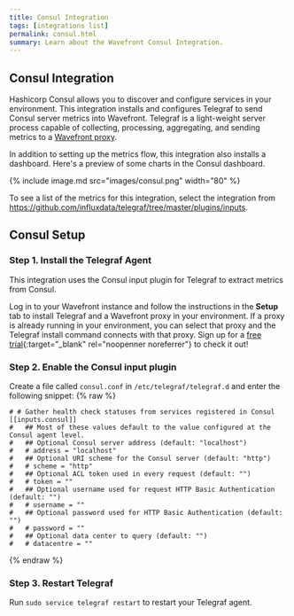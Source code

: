```yaml
---
title: Consul Integration
tags: [integrations list]
permalink: consul.html
summary: Learn about the Wavefront Consul Integration.
---
```

## Consul Integration

Hashicorp Consul allows you to discover and configure services in your environment.
This integration installs and configures Telegraf to send Consul server metrics into Wavefront. Telegraf is a light-weight server process capable of collecting, processing, aggregating, and sending metrics to a [Wavefront proxy](https://docs.wavefront.com/proxies.html).

In addition to setting up the metrics flow, this integration also installs a dashboard. Here's a preview of some charts in the Consul dashboard.

{% include image.md src="images/consul.png" width="80" %}


To see a list of the metrics for this integration, select the integration from <https://github.com/influxdata/telegraf/tree/master/plugins/inputs>.
## Consul Setup



### Step 1. Install the Telegraf Agent

This integration uses the Consul input plugin for Telegraf to extract metrics from Consul.

Log in to your Wavefront instance and follow the instructions in the **Setup** tab to install Telegraf and a Wavefront proxy in your environment. If a proxy is already running in your environment, you can select that proxy and the Telegraf install command connects with that proxy. Sign up for a [free trial](https://tanzu.vmware.com/observability?utm_source=docs.vmware.com&utm_medium=referral&utm_campaign=docs-front-page){:target="_blank" rel="noopenner noreferrer"} to check it out!

### Step 2. Enable the Consul input plugin

Create a file called `consul.conf` in `/etc/telegraf/telegraf.d` and enter the following snippet:
{% raw %}
   ```
   # # Gather health check statuses from services registered in Consul
   [[inputs.consul]]
   #   ## Most of these values default to the value configured at the Consul agent level.
   #   ## Optional Consul server address (default: "localhost")
   #   # address = "localhost"
   #   ## Optional URI scheme for the Consul server (default: "http")
   #   # scheme = "http"
   #   ## Optional ACL token used in every request (default: "")
   #   # token = ""
   #   ## Optional username used for request HTTP Basic Authentication (default: "")
   #   # username = ""
   #   ## Optional password used for HTTP Basic Authentication (default: "")
   #   # password = ""
   #   ## Optional data center to query (default: "")
   #   # datacentre = ""

   ```
{% endraw %}
### Step 3. Restart Telegraf

Run `sudo service telegraf restart` to restart your Telegraf agent.



